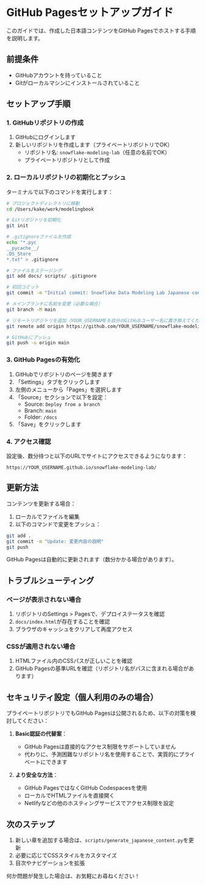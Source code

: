 # GitHub Pagesセットアップガイド

このガイドでは、作成した日本語コンテンツをGitHub Pagesでホストする手順を説明します。

## 前提条件

- GitHubアカウントを持っていること
- Gitがローカルマシンにインストールされていること

## セットアップ手順

### 1. GitHubリポジトリの作成

1. GitHubにログインします
2. 新しいリポジトリを作成します（プライベートリポジトリでOK）
   - リポジトリ名: `snowflake-modeling-lab`（任意の名前でOK）
   - プライベートリポジトリとして作成

### 2. ローカルリポジトリの初期化とプッシュ

ターミナルで以下のコマンドを実行します：

```bash
# プロジェクトディレクトリに移動
cd /Users/kake/work/modelingbook

# Gitリポジトリを初期化
git init

# .gitignoreファイルを作成
echo "*.pyc
__pycache__/
.DS_Store
*.txt" > .gitignore

# ファイルをステージング
git add docs/ scripts/ .gitignore

# 初回コミット
git commit -m "Initial commit: Snowflake Data Modeling Lab Japanese content"

# メインブランチに名前を変更（必要な場合）
git branch -M main

# リモートリポジトリを追加（YOUR_USERNAMEを自分のGitHubユーザー名に置き換えてください）
git remote add origin https://github.com/YOUR_USERNAME/snowflake-modeling-lab.git

# GitHubにプッシュ
git push -u origin main
```

### 3. GitHub Pagesの有効化

1. GitHubでリポジトリのページを開きます
2. 「Settings」タブをクリックします
3. 左側のメニューから「Pages」を選択します
4. 「Source」セクションで以下を設定：
   - Source: `Deploy from a branch`
   - Branch: `main`
   - Folder: `/docs`
5. 「Save」をクリックします

### 4. アクセス確認

設定後、数分待つと以下のURLでサイトにアクセスできるようになります：

```
https://YOUR_USERNAME.github.io/snowflake-modeling-lab/
```

## 更新方法

コンテンツを更新する場合：

1. ローカルでファイルを編集
2. 以下のコマンドで変更をプッシュ：

```bash
git add .
git commit -m "Update: 変更内容の説明"
git push
```

GitHub Pagesは自動的に更新されます（数分かかる場合があります）。

## トラブルシューティング

### ページが表示されない場合

1. リポジトリのSettings > Pagesで、デプロイステータスを確認
2. `docs/index.html`が存在することを確認
3. ブラウザのキャッシュをクリアして再度アクセス

### CSSが適用されない場合

1. HTMLファイル内のCSSパスが正しいことを確認
2. GitHub Pagesの基準URLを確認（リポジトリ名がパスに含まれる場合があります）

## セキュリティ設定（個人利用のみの場合）

プライベートリポジトリでもGitHub Pagesは公開されるため、以下の対策を検討してください：

1. **Basic認証の代替案**：
   - GitHub Pagesは直接的なアクセス制限をサポートしていません
   - 代わりに、予測困難なリポジトリ名を使用することで、実質的にプライベートにできます

2. **より安全な方法**：
   - GitHub PagesではなくGitHub Codespacesを使用
   - ローカルでHTMLファイルを直接開く
   - Netlifyなどの他のホスティングサービスでアクセス制限を設定

## 次のステップ

1. 新しい章を追加する場合は、`scripts/generate_japanese_content.py`を更新
2. 必要に応じてCSSスタイルをカスタマイズ
3. 目次やナビゲーションを拡張

何か問題が発生した場合は、お気軽にお尋ねください！